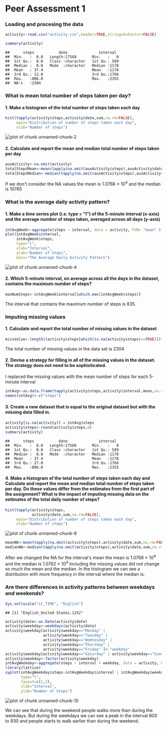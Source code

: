 Peer Assessment 1
========================================================

### Loading and procesing the data


```r
activity<-read.csv("activity.csv",header=TRUE,stringsAsFactor=FALSE)
```

```r
summary(activity)
```

```
##      steps           date              interval   
##  Min.   :  0.0   Length:17568       Min.   :   0  
##  1st Qu.:  0.0   Class :character   1st Qu.: 589  
##  Median :  0.0   Mode  :character   Median :1178  
##  Mean   : 37.4                      Mean   :1178  
##  3rd Qu.: 12.0                      3rd Qu.:1766  
##  Max.   :806.0                      Max.   :2355  
##  NA's   :2304
```


### What is mean total number of steps taken per day?

#### 1. Make a histogram of the total number of steps taken each day

```r
hist(tapply(activity$steps,activity$date,sum,na.rm=FALSE),
     main="Distribution of number of steps taken each day",
     xlab="Number of steps")
```

![plot of chunk unnamed-chunk-2](figure/unnamed-chunk-2.png) 

#### 2. Calculate and report the mean and median total number of steps taken per day

```r
auxActivity<-na.omit(activity)
totalStepsMean<-mean(tapply(na.omit(auxActivity$steps),auxActivity$date,sum,na.rm=FALSE))
totalStepsMedian<-median(tapply(na.omit(auxActivity$steps),auxActivity$date,sum,na.rm=FALSE))
```
If we don't consider the NA values the mean is 1.0766 &times; 10<sup>4</sup> and the median is 10765

### What is the average daily activity pattern?
#### 1. Make a time series plot (i.e. type = "l") of the 5-minute interval (x-axis) and the average number of steps taken, averaged across all days (y-axis)

```r
intAvgWeek<-aggregate(steps ~ interval, data = activity, FUN= "mean" )
plot(intAvgWeek$interval,
     intAvgWeek$steps, 
     type="l",
     xlab="Interval",
     ylab="Number of Steps",
     main="The Average Daily Activity Pattern")
```

![plot of chunk unnamed-chunk-4](figure/unnamed-chunk-4.png) 

#### 2. Which 5-minute interval, on average across all the days in the dataset, contains the maximum number of steps?

```r
maxNumSteps<-intAvgWeek$interval[which.max(intAvgWeek$steps)]
```
The interval that contains the maximum number of steps is 835.

### Imputing missing values
#### 1. Calculate and report the total number of missing values in the dataset 


```r
missValue<-length((activity$steps[which(is.na(activity$steps)==TRUE)]))
```
The total number of missing values in the data set is 2304
#### 2. Devise a strategy for filling in all of the missing values in the dataset. The strategy does not need to be sophisticated. 

I replaced the missing values with the mean number of steps for each 5-minute interval

```r
intAvg<-as.data.frame(tapply(activity$steps,activity$interval,mean,na.rm=TRUE))
names(intAvg)<-c("steps")
```

#### 3. Create a new dataset that is equal to the original dataset but with the missing data filled in.


```r
activity[is.na(activity)] = intAvg$steps
activity$steps<-round(activity$steps,0)
summary(activity)
```

```
##      steps           date              interval   
##  Min.   :  0.0   Length:17568       Min.   :   0  
##  1st Qu.:  0.0   Class :character   1st Qu.: 589  
##  Median :  0.0   Mode  :character   Median :1178  
##  Mean   : 37.4                      Mean   :1178  
##  3rd Qu.: 27.0                      3rd Qu.:1766  
##  Max.   :806.0                      Max.   :2355
```

#### 4. Make a histogram of the total number of steps taken each day and Calculate and report the mean and median total number of steps taken per day. Do these values differ from the estimates from the first part of the assignment? What is the impact of imputing missing data on the estimates of the total daily number of steps?


```r
hist(tapply(activity$steps,
            activity$date,sum,na.rm=FALSE),
     main="Distribution of number of steps taken each day",
     xlab="Number of steps")
```

![plot of chunk unnamed-chunk-9](figure/unnamed-chunk-9.png) 

```r
meanNA<-mean(tapply(na.omit(activity$steps),activity$date,sum,na.rm=FALSE))
medianNA<-median(tapply(na.omit(activity$steps),activity$date,sum,na.rm=FALSE))
```

After we changed the NA for the interval's mean the mean is 1.0766 &times; 10<sup>4</sup> and the median is 1.0762 &times; 10<sup>4</sup>
Including the missing values did not change so much the mean and the median. In the histogram we can see a distribution with more frequency in the interval where the median is.

### Are there differences in activity patterns between weekdays and weekends?

```r
Sys.setlocale("LC_TIME", "English")
```

```
## [1] "English_United States.1252"
```

```r
activity$date<-as.Date(activity$date)
activity$weekday<-weekdays(activity$date)
activity$weekday[activity$weekday=="Monday" | 
                 activity$weekday=="Tuesday" | 
                 activity$weekday=="Wednesday" | 
                 activity$weekday=="Thursday" | 
                 activity$weekday=="Friday" ]<-"weekday"
activity$weekday[activity$weekday=="Saturday" | activity$weekday=="Sunday"]<-"weekend day"
activity$weekday<-factor(activity$weekday)
intAvgWeekday<-aggregate(steps ~ interval + weekday, data = activity, FUN= "mean" )
library(lattice)
xyplot(intAvgWeekday$steps~intAvgWeekday$interval | intAvgWeekday$weekday, 
       type="l",
       layout=c(1,2),
       xlab="Interval", 
       ylab="Number of Steps")
```

![plot of chunk unnamed-chunk-10](figure/unnamed-chunk-10.png) 

We can see that during the weekend people walks more than during the weekdays. But during the weekdays we can see a peak in the interval 800 to 930 and people starts to walk earlier than during the weekend.
